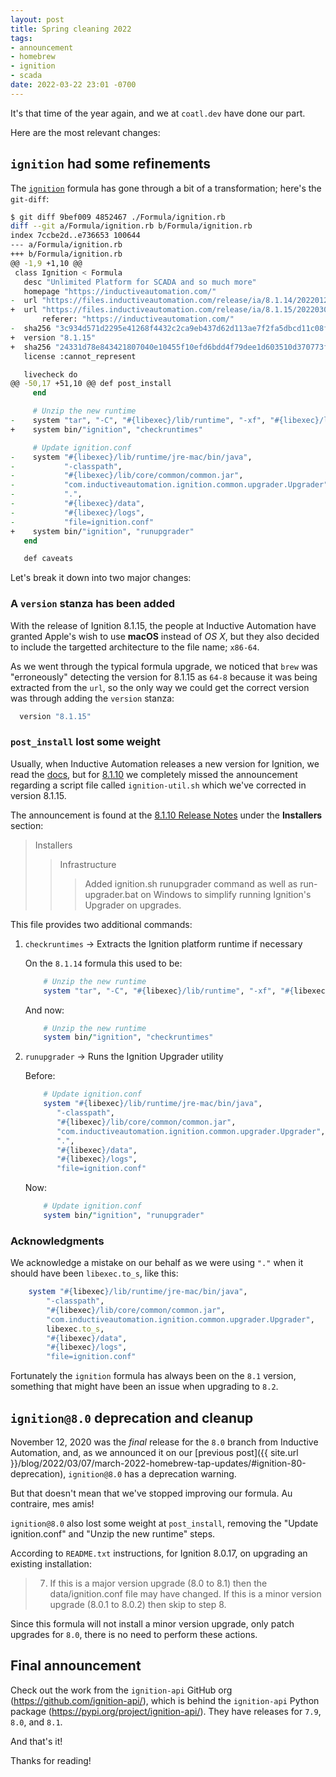 ```yaml
---
layout: post
title: Spring cleaning 2022
tags:
- announcement
- homebrew
- ignition
- scada
date: 2022-03-22 23:01 -0700
---
```

It's that time of the year again, and we at `coatl.dev` have done our part.

Here are the most relevant changes:

## `ignition` had some refinements

The [`ignition`](https://formulae.coatl.dev/formula/ignition#default) formula has gone through a bit of a transformation; here's the `git-diff`:

```zsh
$ git diff 9bef009 4852467 ./Formula/ignition.rb
diff --git a/Formula/ignition.rb b/Formula/ignition.rb
index 7ccbe2d..e736653 100644
--- a/Formula/ignition.rb
+++ b/Formula/ignition.rb
@@ -1,9 +1,10 @@
 class Ignition < Formula
   desc "Unlimited Platform for SCADA and so much more"
   homepage "https://inductiveautomation.com/"
-  url "https://files.inductiveautomation.com/release/ia/8.1.14/20220127-1144/Ignition-osx-8.1.14.zip",
+  url "https://files.inductiveautomation.com/release/ia/8.1.15/20220301-1426/Ignition-macOs-x86-64-8.1.15.zip",
       referer: "https://inductiveautomation.com/"
-  sha256 "3c934d571d2295e41268f4432c2ca9eb437d62d113ae7f2fa5dbcd11c08f611e"
+  version "8.1.15"
+  sha256 "24331d78e843421807040e10455f10efd6bdd4f79dee1d603510d370773fd8a0"
   license :cannot_represent

   livecheck do
@@ -50,17 +51,10 @@ def post_install
     end

     # Unzip the new runtime
-    system "tar", "-C", "#{libexec}/lib/runtime", "-xf", "#{libexec}/lib/runtime/jre-mac.tar.gz"
+    system bin/"ignition", "checkruntimes"

     # Update ignition.conf
-    system "#{libexec}/lib/runtime/jre-mac/bin/java",
-           "-classpath",
-           "#{libexec}/lib/core/common/common.jar",
-           "com.inductiveautomation.ignition.common.upgrader.Upgrader",
-           ".",
-           "#{libexec}/data",
-           "#{libexec}/logs",
-           "file=ignition.conf"
+    system bin/"ignition", "runupgrader"
   end

   def caveats
```

Let's break it down into two major changes:

### A `version` stanza has been added

With the release of Ignition 8.1.15, the people at Inductive Automation have granted Apple's wish to use **macOS** instead of *OS X*, but they also decided to include the targetted architecture to the file name; `x86-64`.

As we went through the typical formula upgrade, we noticed that `brew` was "erroneously" detecting the version for 8.1.15 as `64-8` because it was being extracted from the `url`, so the only way we could get the correct version was through adding the `version` stanza:

```ruby
  version "8.1.15"
```

### `post_install` lost some weight

Usually, when Inductive Automation releases a new version for Ignition, we read the [docs](https://docs.inductiveautomation.com/display/DOC81/New+in+this+Version), but for [8.1.10](https://docs.inductiveautomation.com/display/DOC81/New+in+this+Version#NewinthisVersion-Newin8.1.10) we completely missed the announcement regarding a script file called `ignition-util.sh` which we've corrected in version 8.1.15.

The announcement is found at the [8.1.10 Release Notes](https://inductiveautomation.com/downloads/releasenotes/8.1.10) under the **Installers** section:

>Installers
>>Infrastructure
>>>Added ignition.sh runupgrader command as well as run-upgrader.bat on Windows to simplify running Ignition's Upgrader on upgrades.

This file provides two additional commands:

1. `checkruntimes` &rarr; Extracts the Ignition platform runtime if necessary

    On the `8.1.14` formula this used to be:

    ```ruby
        # Unzip the new runtime
        system "tar", "-C", "#{libexec}/lib/runtime", "-xf", "#{libexec}/lib/runtime/jre-mac.tar.gz"
    ```

    And now:

    ```ruby
        # Unzip the new runtime
        system bin/"ignition", "checkruntimes"
    ```

1. `runupgrader` &rarr; Runs the Ignition Upgrader utility

    Before:

    ```ruby
        # Update ignition.conf
        system "#{libexec}/lib/runtime/jre-mac/bin/java",
           "-classpath",
           "#{libexec}/lib/core/common/common.jar",
           "com.inductiveautomation.ignition.common.upgrader.Upgrader",
           ".",
           "#{libexec}/data",
           "#{libexec}/logs",
           "file=ignition.conf"
    ```

    Now:

    ```ruby
        # Update ignition.conf
        system bin/"ignition", "runupgrader"
    ```

### Acknowledgments

We acknowledge a mistake on our behalf as we were using `"."` when it should have been `libexec.to_s`, like this:

```ruby
    system "#{libexec}/lib/runtime/jre-mac/bin/java",
        "-classpath",
        "#{libexec}/lib/core/common/common.jar",
        "com.inductiveautomation.ignition.common.upgrader.Upgrader",
        libexec.to_s,
        "#{libexec}/data",
        "#{libexec}/logs",
        "file=ignition.conf"
```

Fortunately the `ignition` formula has always been on the `8.1` version, something that might have been an issue when upgrading to `8.2`.

## `ignition@8.0` deprecation and cleanup

November 12, 2020 was the *final* release for the `8.0` branch from Inductive Automation, and, as we announced it on our [previous post]({{ site.url }}/blog/2022/03/07/march-2022-homebrew-tap-updates/#ignition-80-deprecation), `ignition@8.0` has a deprecation warning.

But that doesn't mean that we've stopped improving our formula. Au contraire, mes amis!

`ignition@8.0` also lost some weight at `post_install`, removing the "Update ignition.conf" and "Unzip the new runtime" steps.

According to `README.txt` instructions, for Ignition 8.0.17, on upgrading an existing installation:

>7) If this is a major version upgrade (8.0 to 8.1) then the data/ignition.conf file may have changed. If this is a minor version upgrade (8.0.1 to 8.0.2) then skip to step 8.

Since this formula will not install a minor version upgrade, only patch upgrades for `8.0`, there is no need to perform these actions.

## Final announcement

Check out the work from the `ignition-api` GitHub org (<https://github.com/ignition-api/>), which is behind the `ignition-api` Python package (<https://pypi.org/project/ignition-api/>). They have releases for `7.9`, `8.0`, and `8.1`.

And that's it!

Thanks for reading!
